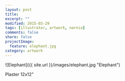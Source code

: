 ```yaml
---
layout: post
title: 
excerpt: ""
modified: 2015-03-29
tags: [illustrator, artwork, narnia]
comments: false
share: false
projectImage:
  feature: elephant.jpg
category: artwork
---
```


![Elephant]({{ site.url }}/images/elephant.jpg "Elephant")

Plaster 12x12”
